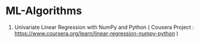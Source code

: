 # ML-Algorithms

1. Univariate Linear Regression with NumPy and Python
( Cousera Project : https://www.coursera.org/learn/linear-regression-numpy-python )
